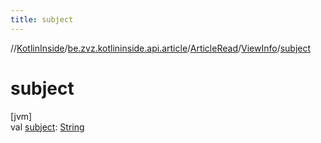 ```yaml
---
title: subject
---
```

//[KotlinInside](../../../../index.html)/[be.zvz.kotlininside.api.article](../../index.html)/[ArticleRead](../index.html)/[ViewInfo](index.html)/[subject](subject.html)



# subject



[jvm]\
val [subject](subject.html): [String](https://kotlinlang.org/api/latest/jvm/stdlib/kotlin/-string/index.html)




